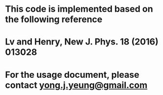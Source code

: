 # This code is implemented based on the following reference
# Lv and Henry, New J. Phys. 18 (2016) 013028
# For the usage document, please contact yong.j.yeung@gmail.com
